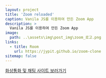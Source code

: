 ```yaml
---
layout: project
title: 'Zoom reloaded'
caption: Vanila JS를 이용하여 만든 Zoom App
description: >
  Vanila JS를 이용하여 만든 Zoom App
image: 
  path: ..\assets\img\post_img\zoom_로고.png
links:
  - title: Room
    url: https://jypit.github.io/zoom-clone
sitemap: false
---
```


<a href="https://jypit.github.io/zoom-clone" target="_blank"> 화상통화 및 채팅 사이트 보러가기
